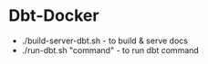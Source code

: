 # Dbt-Docker

- ./build-server-dbt.sh - to build & serve docs
- ./run-dbt.sh "command" - to run dbt command


